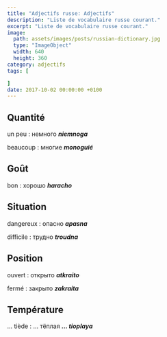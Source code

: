 ```yaml
---
title: "Adjectifs russe: Adjectifs"
description: "Liste de vocabulaire russe courant."
excerpt: "Liste de vocabulaire russe courant."
image:
  path: assets/images/posts/russian-dictionary.jpg
  type: "ImageObject"
  width: 640
  height: 360
category: adjectifs
tags: [

]
date: 2017-10-02 00:00:00 +0100
---
```


## Quantité

un peu
: немного
*__niemnoga__*

beaucoup
: многие
*__monoguié__*


## Goût

bon
: хорошо
*__haracho__*


## Situation

dangereux
: опасно
*__apasna__*

difficile
: трудно
*__troudna__*


## Position

ouvert
: открыто
*__atkraito__*

fermé
: закрыто
*__zakraita__*


## Température

… tiède
: … тёплая
*__… tioplaya__*
